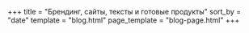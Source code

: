+++
title = "Брендинг, сайты, тексты и готовые продукты"
sort_by = "date"
template = "blog.html"
page_template = "blog-page.html"
+++
